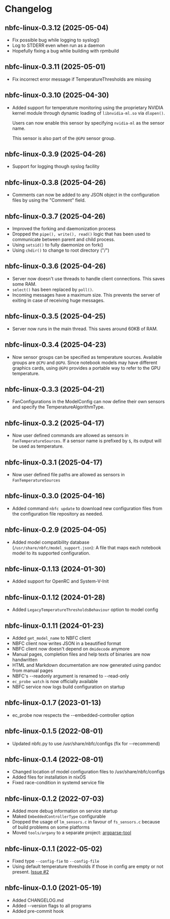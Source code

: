 # Changelog

## nbfc-linux-0.3.12 (2025-05-04)
- Fix possible bug while logging to syslog()
- Log to STDERR even when run as a daemon
- Hopefully fixing a bug whlie building with rpmbuild

## nbfc-linux-0.3.11 (2025-05-01)
- Fix incorrect error message if TemperatureThresholds are missing

## nbfc-linux-0.3.10 (2025-04-30)
- Added support for temperature monitoring using the proprietary NVIDIA
  kernel module through dynamic loading of `libnvidia-ml.so` via `dlopen()`.

  Users can now enable this sensor by specifying `nvidia-ml` as the sensor name.

  This sensor is also part of the `@GPU` sensor group.

## nbfc-linux-0.3.9 (2025-04-26)
- Support for logging though syslog facility

## nbfc-linux-0.3.8 (2025-04-26)
- Comments can now be added to any JSON object in the configuration files
  by using the "Comment" field.

## nbfc-linux-0.3.7 (2025-04-26)
- Improved the forking and daemonization process
- Dropped the `pipe(), write(), read()` logic that has been used to communicate
  between parent and child process.
- Using `setsid()` to fully daemonize on fork()
- Using `chdir()` to change to root directory ("/")

## nbfc-linux-0.3.6 (2025-04-26)
- Server now doesn't use threads to handle client connections. This saves some RAM.
- `select()` has been replaced by `poll()`.
- Incoming messages have a maximum size. This prevents the server of exiting
  in case of receiving huge messages.

## nbfc-linux-0.3.5 (2025-04-25)
- Server now runs in the main thread.
  This saves around 60KB of RAM.

## nbfc-linux-0.3.4 (2025-04-23)
- Now sensor groups can be specified as temperature sources.
  Available groups are `@CPU` and `@GPU`.
  Since notebook models may have different graphics cards, using `@GPU`
  provides a portable way to refer to the GPU temperature.

## nbfc-linux-0.3.3 (2025-04-21)
- FanConfigurations in the ModelConfig can now define their own sensors
  and specify the TemperatureAlgorithmType.

## nbfc-linux-0.3.2 (2025-04-17)
- Now user defined commands are allowed as sensors in `FanTemperatureSources`.
  If a sensor name is prefixed by `$`, its output will be used as temperature.

## nbfc-linux-0.3.1 (2025-04-17)
- Now user defined file paths are allowed as sensors in `FanTemperatureSources`

## nbfc-linux-0.3.0 (2025-04-16)
- Added command `nbfc update` to download new configuration files from the
  configuration file repository as needed.

## nbfc-linux-0.2.9 (2025-04-05)
- Added model compatibility database (`/usr/share/nbfc/model_support.json`):
  A file that maps each notebook model to its supported configuration.

## nbfc-linux-0.1.13 (2024-01-30)
- Added support for OpenRC and System-V-Init

## nbfc-linux-0.1.12 (2024-01-28)
- Added `LegacyTemperatureThresholdsBehaviour` option to model config

## nbfc-linux-0.1.11 (2024-01-23)
- Added `get_model_name` to NBFC client
- NBFC client now writes JSON in a beautified format
- NBFC client now doesn't depend on `dmidecode` anymore
- Manual pages, completion files and help texts of binaries are now handwritten
- HTML and Markdown documentation are now generated using pandoc from manual pages 
- NBFC's --readonly argument is renamed to --read-only
- `ec_probe watch` is now officially available
- NBFC service now logs build configuration on startup

## nbfc-linux-0.1.7 (2023-01-13)
- ec\_probe now respects the --embedded-controller option

## nbfc-linux-0.1.5 (2022-08-01)
- Updated nbfc.py to use /usr/share/nbfc/configs (fix for --recommend)

## nbfc-linux-0.1.4 (2022-08-01)
- Changed location of model configuration files to /usr/share/nbfc/configs
- Added files for installation in nixOS
- Fixed race-condition in systemd service file

## nbfc-linux-0.1.2 (2022-07-03)
- Added more debug information on service startup
- Maked `EmbeddedControllerType` configurable
- Dropped the usage of `lm_sensors.c` in favour of `fs_sensors.c` because of build problems on some platforms
- Moved `tools/argany` to a separate project: [argparse-tool](https://github.com/braph/argparse-tool)

## nbfc-linux-0.1.1 (2022-05-02)
- Fixed type `--config-fie` to `--config-file`
- Using default temperature thresholds if those in config are empty or not present.  [Issue #2](https://github.com/braph/nbfc-linux/issues/2#issue-897727519)

## nbfc-linux-0.1.0 (2021-05-19)
- Added CHANGELOG.md
- Added --version flags to all programs
- Added pre-commit hook
